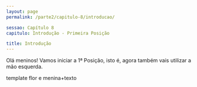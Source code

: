 ```yaml
---
layout: page
permalink: /parte2/capitulo-8/introducao/

sessao: Capítulo 8
capitulo: Introdução - Primeira Posição

title: Introdução
---
```


Olá meninos! Vamos iniciar a 1ª Posição, isto é, agora também vais utilizar a mão esquerda.

template flor e menina+texto
